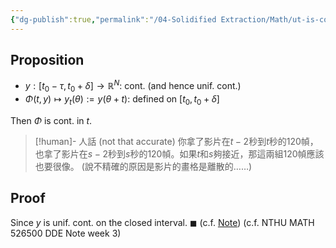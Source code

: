```yaml
---
{"dg-publish":true,"permalink":"/04-Solidified Extraction/Math/ut-is-continuous-in-t/","title":"u_t is continuous in t","tags":["Math"],"noteIcon":"1","created":"2024-09-21T01:33:30.598+08:00","updated":"2024-09-21T02:42:09.816+08:00"}
---
```



## Proposition

- $y:[t_{0}-\tau, t_{0}+ \delta] \to \mathbb{R}^N$: cont. (and hence unif. cont.)
- $\Phi(t,y) \mapsto y_{t}(\theta):=y(\theta+t)$: defined on $[t_{0}, t_{0}+\delta]$

Then $\Phi$ is cont. in $t$.

> [!human]- 人話 (not that accurate)
> 你拿了影片在$t-2$秒到$t$秒的120幀，也拿了影片在$s-2$秒到$s$秒的120幀。如果$t$和$s$夠接近，那這兩組120幀應該也要很像。
> (說不精確的原因是影片的畫格是離散的……)

## Proof

Since $y$ is unif. cont. on the closed interval. $\blacksquare$
(c.f. [Note](zotero://open-pdf/library/items/8UBJF793?page=3&annotation=BNIXVYFX))
(c.f. NTHU MATH 526500 DDE Note week 3)